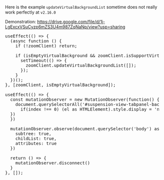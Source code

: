 Here is the example `updateVirtualBackgroundList` sometime does not really work perfectly at `v2.16.0`

Demonstration:
https://drive.google.com/file/d/1j-LgExcxVSuCyzp6mZS3U4m987ZqNaNp/view?usp=sharing

<pre>
useEffect(() => {
  (async function () {
    if (!zoomClient) return;

    if (isEmptyVirtualBackground && zoomClient.isSupportVirtualBackground()) {
      setTimeout(() => {
        zoomClient.updateVirtualBackgroundList([]);
      });
    }
  })();
}, [zoomClient, isEmptyVirtualBackground]);

useEffect(() => {
  const mutationObserver = new MutationObserver(function() {
    document.querySelectorAll('#suspension-view-tabpanel-background > .zmwebsdk-MuiBox-root:nth-child(1) img[class^="zmwebsdk"]').forEach((el, index) => {
      if(index !== 0) (el as HTMLElement).style.display = 'none'
  })
  })

  mutationObserver.observe(document.querySelector('body') as HTMLElement, {
    subtree: true,
    childList: true,
    attributes: true
  })

  return () => {
    mutationObserver.disconnect()
  }
}, []);
</pre>
